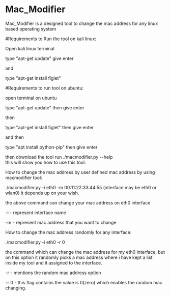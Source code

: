 # Mac_Modifier
Mac_Modifier is a designed tool to change the mac address for any linux based operating system


#Requirements to Run the tool on kali linux:

Open kali linux terminal 

type "apt-get update" give enter

and

type "apt-get install figlet"


#Requirements to run tool on ubuntu:

open terminal on ubuntu

type "apt-get update"  then give enter

then 

type "apt-get install figlet" then give enter

and then 

type "apt install python-pip" then give enter


then download the tool run ./macmodifier.py --help  
this will show you how to use this tool.

How to change the mac address by user defined mac address by using macmodifier tool:

./macmodifier.py -i eth0 -m 00:11:22:33:44:55       (interface may be eth0 or wlan0) it depends up on your wish.

the above command can change your mac address on eth0 interface

-i - represent interface name

-m - represent mac address that you want to change

How to change the mac address randomly for any interface:

./macmodifier.py -i eth0 -r 0

the command which can change the mac address for my eth0 interface, but on this option it randomly picks a mac address where i have kept a list inside my tool and it assigned to the interface.

-r - mentions the random mac address option 

-r 0 - this flag contains the value is 0(zero) which enables the random mac changing.




